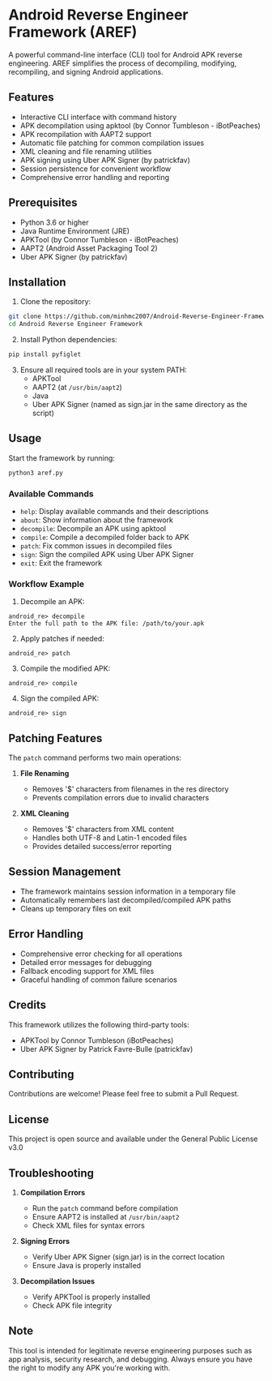 # Android Reverse Engineer Framework (AREF)

A powerful command-line interface (CLI) tool for Android APK reverse engineering. AREF simplifies the process of decompiling, modifying, recompiling, and signing Android applications.

## Features

- Interactive CLI interface with command history
- APK decompilation using apktool (by Connor Tumbleson - iBotPeaches)
- APK recompilation with AAPT2 support
- Automatic file patching for common compilation issues
- XML cleaning and file renaming utilities
- APK signing using Uber APK Signer (by patrickfav)
- Session persistence for convenient workflow
- Comprehensive error handling and reporting

## Prerequisites

- Python 3.6 or higher
- Java Runtime Environment (JRE)
- APKTool (by Connor Tumbleson - iBotPeaches)
- AAPT2 (Android Asset Packaging Tool 2)
- Uber APK Signer (by patrickfav)

## Installation

1. Clone the repository:
```bash
git clone https://github.com/minhmc2007/Android-Reverse-Engineer-Framework
cd Android Reverse Engineer Framework
```

2. Install Python dependencies:
```bash
pip install pyfiglet
```

3. Ensure all required tools are in your system PATH:
   - APKTool
   - AAPT2 (at `/usr/bin/aapt2`)
   - Java
   - Uber APK Signer (named as sign.jar in the same directory as the script)

## Usage

Start the framework by running:
```bash
python3 aref.py
```

### Available Commands

- `help`: Display available commands and their descriptions
- `about`: Show information about the framework
- `decompile`: Decompile an APK using apktool
- `compile`: Compile a decompiled folder back to APK
- `patch`: Fix common issues in decompiled files
- `sign`: Sign the compiled APK using Uber APK Signer
- `exit`: Exit the framework

### Workflow Example

1. Decompile an APK:
```
android_re> decompile
Enter the full path to the APK file: /path/to/your.apk
```

2. Apply patches if needed:
```
android_re> patch
```

3. Compile the modified APK:
```
android_re> compile
```

4. Sign the compiled APK:
```
android_re> sign
```

## Patching Features

The `patch` command performs two main operations:

1. **File Renaming**
   - Removes '$' characters from filenames in the res directory
   - Prevents compilation errors due to invalid characters

2. **XML Cleaning**
   - Removes '$' characters from XML content
   - Handles both UTF-8 and Latin-1 encoded files
   - Provides detailed success/error reporting

## Session Management

- The framework maintains session information in a temporary file
- Automatically remembers last decompiled/compiled APK paths
- Cleans up temporary files on exit

## Error Handling

- Comprehensive error checking for all operations
- Detailed error messages for debugging
- Fallback encoding support for XML files
- Graceful handling of common failure scenarios

## Credits

This framework utilizes the following third-party tools:
- APKTool by Connor Tumbleson (iBotPeaches)
- Uber APK Signer by Patrick Favre-Bulle (patrickfav)

## Contributing

Contributions are welcome! Please feel free to submit a Pull Request.

## License

This project is open source and available under the General Public License v3.0

## Troubleshooting

1. **Compilation Errors**
   - Run the `patch` command before compilation
   - Ensure AAPT2 is installed at `/usr/bin/aapt2`
   - Check XML files for syntax errors

2. **Signing Errors**
   - Verify Uber APK Signer (sign.jar) is in the correct location
   - Ensure Java is properly installed

3. **Decompilation Issues**
   - Verify APKTool is properly installed
   - Check APK file integrity

## Note

This tool is intended for legitimate reverse engineering purposes such as app analysis, security research, and debugging. Always ensure you have the right to modify any APK you're working with.
